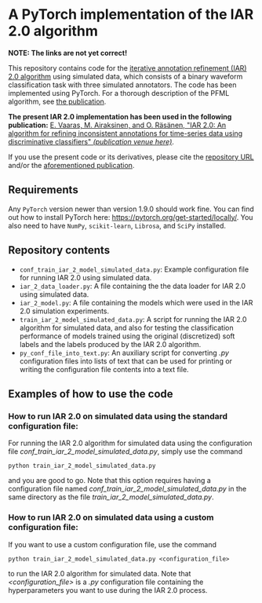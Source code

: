 # A PyTorch implementation of the IAR 2.0 algorithm

**NOTE: The links are not yet correct!**

This repository contains code for the [iterative annotation refinement (IAR) 2.0 algorithm](www.herewillbethepaperlink.com) using simulated data, which consists of a binary waveform classification task with three simulated annotators. The code has been implemented using PyTorch. For a thorough description of the PFML algorithm, see [the publication](www.herewillbethepaperlink.com).

**The present IAR 2.0 implementation has been used in the following publication:**
[E. Vaaras, M. Airaksinen, and O. Räsänen, "IAR 2.0: An algorithm for refining inconsistent annotations for time-series data using discriminative classifiers" _(publication venue here)_](www.herewillbethepaperlink.com).

If you use the present code or its derivatives, please cite the [repository URL](https://github.com/SPEECHCOG/IAR_2) and/or the [aforementioned publication](www.herewillbethepaperlink.com).

## Requirements
Any `PyTorch` version newer than version 1.9.0 should work fine. You can find out how to install PyTorch here: https://pytorch.org/get-started/locally/. You also need to have `NumPy`, `scikit-learn`, `Librosa`, and `SciPy` installed.

## Repository contents
- `conf_train_iar_2_model_simulated_data.py`: Example configuration file for running IAR 2.0 using simulated data.
- `iar_2_data_loader.py`: A file containing the the data loader for IAR 2.0 using simulated data.
- `iar_2_model.py`: A file containing the models which were used in the IAR 2.0 simulation experiments.
- `train_iar_2_model_simulated_data.py`: A script for running the IAR 2.0 algorithm for simulated data, and also for testing the classification performance of models trained using the original (discretized) soft labels and the labels produced by the IAR 2.0 algorithm.
- `py_conf_file_into_text.py`: An auxiliary script for converting _.py_ configuration files into lists of text that can be used for printing or writing the configuration file contents into a text file.


## Examples of how to use the code


### How to run IAR 2.0 on simulated data using the standard configuration file:
For running the IAR 2.0 algorithm for simulated data using the configuration file _conf_train_iar_2_model_simulated_data.py_, simply use the command
```
python train_iar_2_model_simulated_data.py
```
and you are good to go. Note that this option requires having a configuration file named _conf_train_iar_2_model_simulated_data.py_ in the same directory as the file _train_iar_2_model_simulated_data.py_.

### How to run IAR 2.0 on simulated data using a custom configuration file:
If you want to use a custom configuration file, use the command
```
python train_iar_2_model_simulated_data.py <configuration_file>
```
to run the IAR 2.0 algorithm for simulated data. Note that _<configuration_file>_ is a _.py_ configuration file containing the hyperparameters you want to use during the IAR 2.0 process.
